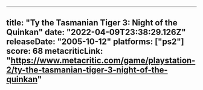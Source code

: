 
---
title: "Ty the Tasmanian Tiger 3: Night of the Quinkan"
date: "2022-04-09T23:38:29.126Z"
releaseDate: "2005-10-12"
platforms: ["ps2"]
score: 68
metacriticLink: "https://www.metacritic.com/game/playstation-2/ty-the-tasmanian-tiger-3-night-of-the-quinkan"
---
